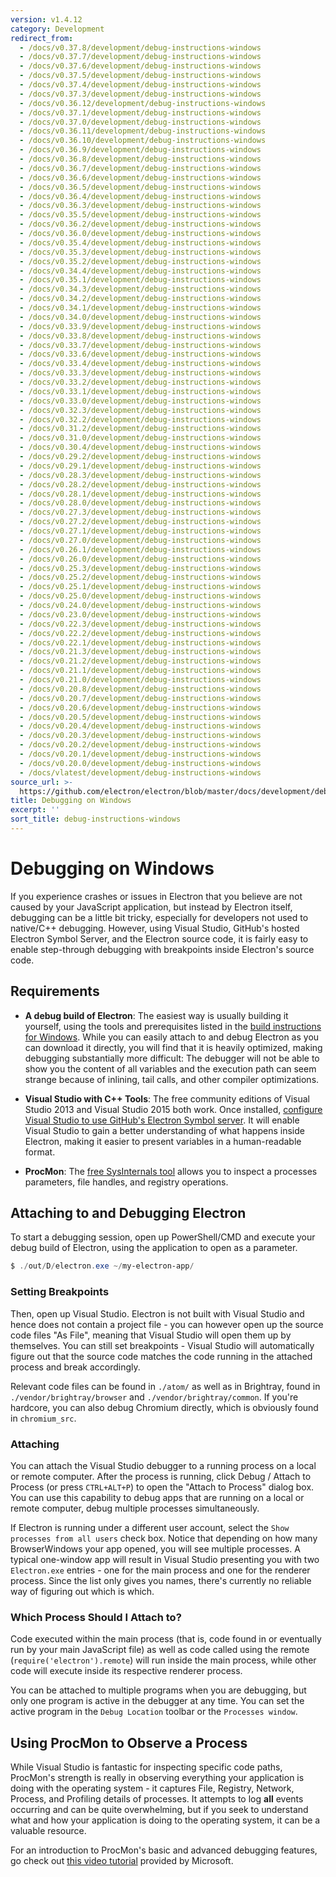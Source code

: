 ```yaml
---
version: v1.4.12
category: Development
redirect_from:
  - /docs/v0.37.8/development/debug-instructions-windows
  - /docs/v0.37.7/development/debug-instructions-windows
  - /docs/v0.37.6/development/debug-instructions-windows
  - /docs/v0.37.5/development/debug-instructions-windows
  - /docs/v0.37.4/development/debug-instructions-windows
  - /docs/v0.37.3/development/debug-instructions-windows
  - /docs/v0.36.12/development/debug-instructions-windows
  - /docs/v0.37.1/development/debug-instructions-windows
  - /docs/v0.37.0/development/debug-instructions-windows
  - /docs/v0.36.11/development/debug-instructions-windows
  - /docs/v0.36.10/development/debug-instructions-windows
  - /docs/v0.36.9/development/debug-instructions-windows
  - /docs/v0.36.8/development/debug-instructions-windows
  - /docs/v0.36.7/development/debug-instructions-windows
  - /docs/v0.36.6/development/debug-instructions-windows
  - /docs/v0.36.5/development/debug-instructions-windows
  - /docs/v0.36.4/development/debug-instructions-windows
  - /docs/v0.36.3/development/debug-instructions-windows
  - /docs/v0.35.5/development/debug-instructions-windows
  - /docs/v0.36.2/development/debug-instructions-windows
  - /docs/v0.36.0/development/debug-instructions-windows
  - /docs/v0.35.4/development/debug-instructions-windows
  - /docs/v0.35.3/development/debug-instructions-windows
  - /docs/v0.35.2/development/debug-instructions-windows
  - /docs/v0.34.4/development/debug-instructions-windows
  - /docs/v0.35.1/development/debug-instructions-windows
  - /docs/v0.34.3/development/debug-instructions-windows
  - /docs/v0.34.2/development/debug-instructions-windows
  - /docs/v0.34.1/development/debug-instructions-windows
  - /docs/v0.34.0/development/debug-instructions-windows
  - /docs/v0.33.9/development/debug-instructions-windows
  - /docs/v0.33.8/development/debug-instructions-windows
  - /docs/v0.33.7/development/debug-instructions-windows
  - /docs/v0.33.6/development/debug-instructions-windows
  - /docs/v0.33.4/development/debug-instructions-windows
  - /docs/v0.33.3/development/debug-instructions-windows
  - /docs/v0.33.2/development/debug-instructions-windows
  - /docs/v0.33.1/development/debug-instructions-windows
  - /docs/v0.33.0/development/debug-instructions-windows
  - /docs/v0.32.3/development/debug-instructions-windows
  - /docs/v0.32.2/development/debug-instructions-windows
  - /docs/v0.31.2/development/debug-instructions-windows
  - /docs/v0.31.0/development/debug-instructions-windows
  - /docs/v0.30.4/development/debug-instructions-windows
  - /docs/v0.29.2/development/debug-instructions-windows
  - /docs/v0.29.1/development/debug-instructions-windows
  - /docs/v0.28.3/development/debug-instructions-windows
  - /docs/v0.28.2/development/debug-instructions-windows
  - /docs/v0.28.1/development/debug-instructions-windows
  - /docs/v0.28.0/development/debug-instructions-windows
  - /docs/v0.27.3/development/debug-instructions-windows
  - /docs/v0.27.2/development/debug-instructions-windows
  - /docs/v0.27.1/development/debug-instructions-windows
  - /docs/v0.27.0/development/debug-instructions-windows
  - /docs/v0.26.1/development/debug-instructions-windows
  - /docs/v0.26.0/development/debug-instructions-windows
  - /docs/v0.25.3/development/debug-instructions-windows
  - /docs/v0.25.2/development/debug-instructions-windows
  - /docs/v0.25.1/development/debug-instructions-windows
  - /docs/v0.25.0/development/debug-instructions-windows
  - /docs/v0.24.0/development/debug-instructions-windows
  - /docs/v0.23.0/development/debug-instructions-windows
  - /docs/v0.22.3/development/debug-instructions-windows
  - /docs/v0.22.2/development/debug-instructions-windows
  - /docs/v0.22.1/development/debug-instructions-windows
  - /docs/v0.21.3/development/debug-instructions-windows
  - /docs/v0.21.2/development/debug-instructions-windows
  - /docs/v0.21.1/development/debug-instructions-windows
  - /docs/v0.21.0/development/debug-instructions-windows
  - /docs/v0.20.8/development/debug-instructions-windows
  - /docs/v0.20.7/development/debug-instructions-windows
  - /docs/v0.20.6/development/debug-instructions-windows
  - /docs/v0.20.5/development/debug-instructions-windows
  - /docs/v0.20.4/development/debug-instructions-windows
  - /docs/v0.20.3/development/debug-instructions-windows
  - /docs/v0.20.2/development/debug-instructions-windows
  - /docs/v0.20.1/development/debug-instructions-windows
  - /docs/v0.20.0/development/debug-instructions-windows
  - /docs/vlatest/development/debug-instructions-windows
source_url: >-
  https://github.com/electron/electron/blob/master/docs/development/debug-instructions-windows.md
title: Debugging on Windows
excerpt: ''
sort_title: debug-instructions-windows
---
```

# Debugging on Windows

If you experience crashes or issues in Electron that you believe are not caused by your JavaScript application, but instead by Electron itself, debugging can be a little bit tricky, especially for developers not used to native/C++ debugging. However, using Visual Studio, GitHub's hosted Electron Symbol Server, and the Electron source code, it is fairly easy to enable step-through debugging with breakpoints inside Electron's source code.

## Requirements

*   **A debug build of Electron**: The easiest way is usually building it yourself, using the tools and prerequisites listed in the [build instructions for Windows]({{site.baseurl}}/docs/development/build-instructions-windows). While you can easily attach to and debug Electron as you can download it directly, you will find that it is heavily optimized, making debugging substantially more difficult: The debugger will not be able to show you the content of all variables and the execution path can seem strange because of inlining, tail calls, and other compiler optimizations.

*   **Visual Studio with C++ Tools**: The free community editions of Visual Studio 2013 and Visual Studio 2015 both work. Once installed, [configure Visual Studio to use GitHub's Electron Symbol server]({{site.baseurl}}/docs/development/setting-up-symbol-server). It will enable Visual Studio to gain a better understanding of what happens inside Electron, making it easier to present variables in a human-readable format.

*   **ProcMon**: The [free SysInternals tool](https://technet.microsoft.com/en-us/sysinternals/processmonitor.aspx) allows you to inspect a processes parameters, file handles, and registry operations.

## Attaching to and Debugging Electron

To start a debugging session, open up PowerShell/CMD and execute your debug build of Electron, using the application to open as a parameter.

```powershell
$ ./out/D/electron.exe ~/my-electron-app/
```

### Setting Breakpoints

Then, open up Visual Studio. Electron is not built with Visual Studio and hence does not contain a project file - you can however open up the source code files "As File", meaning that Visual Studio will open them up by themselves. You can still set breakpoints - Visual Studio will automatically figure out that the source code matches the code running in the attached process and break accordingly.

Relevant code files can be found in `./atom/` as well as in Brightray, found in `./vendor/brightray/browser` and `./vendor/brightray/common`. If you're hardcore, you can also debug Chromium directly, which is obviously found in `chromium_src`.

### Attaching

You can attach the Visual Studio debugger to a running process on a local or remote computer. After the process is running, click Debug / Attach to Process (or press `CTRL+ALT+P`) to open the "Attach to Process" dialog box. You can use this capability to debug apps that are running on a local or remote computer, debug multiple processes simultaneously.

If Electron is running under a different user account, select the `Show processes from all users` check box. Notice that depending on how many BrowserWindows your app opened, you will see multiple processes. A typical one-window app will result in Visual Studio presenting you with two `Electron.exe` entries - one for the main process and one for the renderer process. Since the list only gives you names, there's currently no reliable way of figuring out which is which.

### Which Process Should I Attach to?

Code executed within the main process (that is, code found in or eventually run by your main JavaScript file) as well as code called using the remote (`require('electron').remote`) will run inside the main process, while other code will execute inside its respective renderer process.

You can be attached to multiple programs when you are debugging, but only one program is active in the debugger at any time. You can set the active program in the `Debug Location` toolbar or the `Processes window`.

## Using ProcMon to Observe a Process

While Visual Studio is fantastic for inspecting specific code paths, ProcMon's strength is really in observing everything your application is doing with the operating system - it captures File, Registry, Network, Process, and Profiling details of processes. It attempts to log **all** events occurring and can be quite overwhelming, but if you seek to understand what and how your application is doing to the operating system, it can be a valuable resource.

For an introduction to ProcMon's basic and advanced debugging features, go check out [this video tutorial](https://channel9.msdn.com/shows/defrag-tools/defrag-tools-4-process-monitor) provided by Microsoft.
